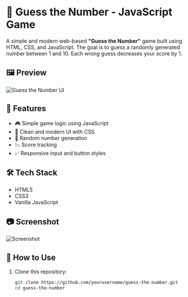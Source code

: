 # 🎯 Guess the Number - JavaScript Game

A simple and modern web-based **"Guess the Number"** game built using HTML, CSS, and JavaScript. The goal is to guess a randomly generated number between 1 and 10. Each wrong guess decreases your score by 1.

## 🖼️ Preview

![Guess the Number UI](preview.png) <!-- Replace with your own image or remove this line -->

## 🚀 Features

- 🎮 Simple game logic using JavaScript
- 🎨 Clean and modern UI with CSS
- 🔢 Random number generation
- 📉 Score tracking
- ✅ Responsive input and button styles

## 🛠️ Tech Stack

- HTML5
- CSS3
- Vanilla JavaScript

## 📷 Screenshot

![Screenshot](screenshot.png) <!-- Add a screenshot if you'd like -->

## 📂 How to Use

1. Clone this repository:
   ```bash
   git clone https://github.com/yourusername/guess-the-number.git
   cd guess-the-number
